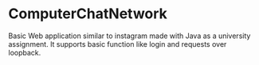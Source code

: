 # ComputerChatNetwork
Basic Web application similar to instagram made with Java as a university assignment. 
It supports basic function like login and requests over loopback.
